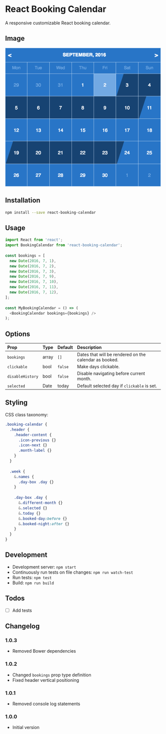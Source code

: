 # React Booking Calendar

A responsive customizable React booking calendar.

## Image
![image](https://github.com/frontend-Professional/Bookingcalendar/blob/master/preview.png?raw=true)
## Installation

```bash
npm install --save react-booking-calendar
```

## Usage

```js
import React from 'react';
import BookingCalendar from 'react-booking-calendar';

const bookings = [
  new Date(2016, 7, 1),
  new Date(2016, 7, 2),
  new Date(2016, 7, 3),
  new Date(2016, 7, 9),
  new Date(2016, 7, 10),
  new Date(2016, 7, 11),
  new Date(2016, 7, 12),
];

const MyBookingCalendar = () => (
  <BookingCalendar bookings={bookings} />
);
```



## Options

| Prop             | Type        | Default | Description                                            |
| :--------------- | :---------- | :------ | :----------------------------------------------------- |
| `bookings`       | array       | `[]`    | Dates that will be rendered on the calendar as booked. |
| `clickable`      | bool        | `false` | Make days clickable.                                   |
| `disableHistory` | bool        | `false` | Disable navigating before current month.               |
| `selected`       | Date        | today   | Default selected day if `clickable` is set.            |

## Styling

CSS class taxonomy:

```sass
.booking-calendar {
  .header {
    .header-content {
      .icon-previous {}
      .icon-next {}
      .month-label {}
    }
  }

  .week {
    &.names {
      .day-box .day {}
    }

    .day-box .day {
      &.different-month {}
      &.selected {}
      &.today {}
      &.booked-day:before {}
      &.booked-night:after {}
    }
  }
}
```

## Development

* Development server: `npm start`
* Continuously run tests on file changes: `npm run watch-test`
* Run tests: `npm test`
* Build: `npm run build`

## Todos

- [ ] Add tests

## Changelog

### 1.0.3

* Removed Bower dependencies

### 1.0.2

* Changed `bookings` prop type definition
* Fixed header vertical positioning

### 1.0.1

* Removed console log statements

### 1.0.0

* Initial version
